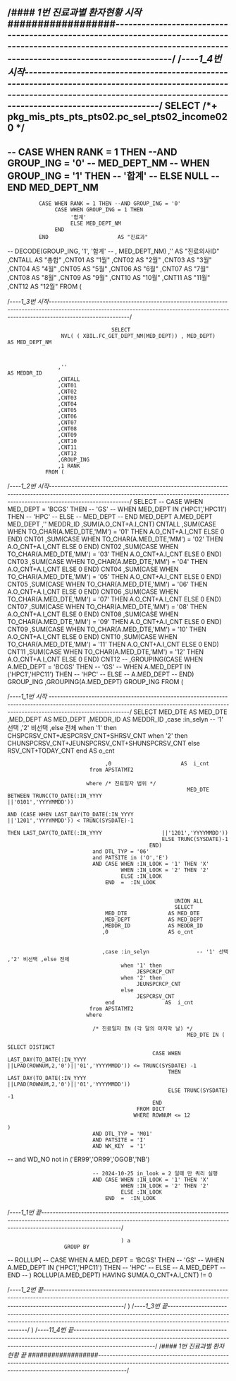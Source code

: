 /*#### 1번 진료과별 환자현황 시작 ##################----------------------------------------------------------------------------------------------------------------------------------------------------------------------*/
/*----1_4번 시작----------------------------------------------------------------------------------------------------------------------------------------------------------------------------------------*/
SELECT /*+ pkg_mis_pts_pts_pts02.pc_sel_pts02_income020 */
  -------------------------------------------------------------------
--              CASE WHEN RANK = 1 THEN --AND GROUP_ING = '0'
--                        MED_DEPT_NM
--                   WHEN GROUP_ING = '1' THEN
--                        '합계'
--                   ELSE  NULL
--              END        MED_DEPT_NM
-------------------------------------------------------------------
              CASE WHEN RANK = 1 THEN --AND GROUP_ING = '0'
                   CASE WHEN GROUP_ING = 1 THEN
                        '합계'
                        ELSE MED_DEPT_NM
                   END
              END                      AS "진료과" 

--             DECODE(GROUP_ING, '1', '합계'
--                             , MED_DEPT_NM) 
             ,''                   AS  "진료의사ID"        
             ,CNTALL   AS "총합"
             ,CNT01    AS "1월"
             ,CNT02    AS "2월"
             ,CNT03    AS "3월"
             ,CNT04    AS "4월"
             ,CNT05    AS "5월"
             ,CNT06    AS "6월"
             ,CNT07    AS "7월"
             ,CNT08    AS "8월"
             ,CNT09    AS "9월"
             ,CNT10    AS "10월" 
             ,CNT11    AS "11월" 
             ,CNT12    AS "12월" 
         FROM   (

/*----1_3번 시작----------------------------------------------------------------------------------------------------------------------------------------------------------------------------------------*/


								     SELECT
                     NVL( ( XBIL.FC_GET_DEPT_NM(MED_DEPT)) , MED_DEPT)                       AS MED_DEPT_NM



                    ,''                                                                 AS MEDDR_ID
                    ,CNTALL
                    ,CNT01
                    ,CNT02
                    ,CNT03
                    ,CNT04
                    ,CNT05
                    ,CNT06
                    ,CNT07
                    ,CNT08
                    ,CNT09
                    ,CNT10
                    ,CNT11
                    ,CNT12
                    ,GROUP_ING
                    ,1 RANK
                FROM (



/*----1_2번 시작----------------------------------------------------------------------------------------------------------------------------------------------------------------------------------------*/
													SELECT
--                            CASE WHEN MED_DEPT = 'BCGS' THEN
--                                      'GS'
--                                 WHEN MED_DEPT IN ('HPC1','HPC11') THEN
--                                      'HPC'
--                                 ELSE
--                                      MED_DEPT
--                            END                                                          MED_DEPT
                            A.MED_DEPT                                                   MED_DEPT
                           ,''                                                           MEDDR_ID
                           ,SUM(A.O_CNT+A.I_CNT)                                         CNTALL
                           ,SUM(CASE WHEN TO_CHAR(A.MED_DTE,'MM') = '01'  THEN
                                          A.O_CNT+A.I_CNT
                                     ELSE  0 END)                                        CNT01
                           ,SUM(CASE WHEN TO_CHAR(A.MED_DTE,'MM') = '02'  THEN
                                          A.O_CNT+A.I_CNT
                                     ELSE  0 END)                                        CNT02
                           ,SUM(CASE WHEN TO_CHAR(A.MED_DTE,'MM') = '03'  THEN
                                          A.O_CNT+A.I_CNT
                                     ELSE  0 END)                                        CNT03
                           ,SUM(CASE WHEN TO_CHAR(A.MED_DTE,'MM') = '04'  THEN
                                          A.O_CNT+A.I_CNT
                                     ELSE  0 END)                                        CNT04
                           ,SUM(CASE WHEN TO_CHAR(A.MED_DTE,'MM') = '05'  THEN
                                          A.O_CNT+A.I_CNT
                                     ELSE  0 END)                                        CNT05
                           ,SUM(CASE WHEN TO_CHAR(A.MED_DTE,'MM') = '06'  THEN
                                          A.O_CNT+A.I_CNT
                                     ELSE  0 END)                                        CNT06
                           ,SUM(CASE WHEN TO_CHAR(A.MED_DTE,'MM') = '07'  THEN
                                          A.O_CNT+A.I_CNT
                                     ELSE  0 END)                                        CNT07
                           ,SUM(CASE WHEN TO_CHAR(A.MED_DTE,'MM') = '08'  THEN
                                          A.O_CNT+A.I_CNT
                                     ELSE  0 END)                                        CNT08
                           ,SUM(CASE WHEN TO_CHAR(A.MED_DTE,'MM') = '09'  THEN
                                          A.O_CNT+A.I_CNT
                                     ELSE  0 END)                                        CNT09
                           ,SUM(CASE WHEN TO_CHAR(A.MED_DTE,'MM') = '10'  THEN
                                          A.O_CNT+A.I_CNT
                                     ELSE  0 END)                                        CNT10
                           ,SUM(CASE WHEN TO_CHAR(A.MED_DTE,'MM') = '11'  THEN
                                          A.O_CNT+A.I_CNT
                                     ELSE  0 END)                                        CNT11
                           ,SUM(CASE WHEN TO_CHAR(A.MED_DTE,'MM') = '12'  THEN
                                          A.O_CNT+A.I_CNT
                                     ELSE  0 END)                                        CNT12
--                           ,GROUPING(CASE WHEN A.MED_DEPT = 'BCGS' THEN
--                                               'GS'
--                                          WHEN A.MED_DEPT IN ('HPC1','HPC11') THEN
--                                               'HPC'
--                                          ELSE
--                                               A.MED_DEPT
--                                     END)    GROUP_ING
                           ,GROUPING(A.MED_DEPT)    GROUP_ING
                       FROM (



/*----1_1번 시작 ----------------------------------------------------------------------------------------------------------------------------------------------------------------------------------------*/
   													 SELECT
                                    MED_DTE              AS MED_DTE
                                   ,MED_DEPT             AS MED_DEPT
                                   ,MEDDR_ID             AS MEDDR_ID
                                   ,case :in_selyn            -- '1' 선택 ,'2' 비선택 ,else 전체
                                         when '1' then
                                              CHSPCRSV_CNT+JESPCRSV_CNT+SHRSV_CNT
                                         when '2' then
                                              CHUNSPCRSV_CNT+JEUNSPCRSV_CNT+SHUNSPCRSV_CNT
                                         else
                                              RSV_CNT+TODAY_CNT
                                    end                    AS  o_cnt


                                   ,0                      AS  i_cnt
                              from APSTATMT2

                             where /* 진료일자 범위 */
															 MED_DTE BETWEEN TRUNC(TO_DATE(:IN_YYYY                    ||'0101','YYYYMMDD'))
															             AND (CASE WHEN LAST_DAY(TO_DATE(:IN_YYYY                   ||'1201','YYYYMMDD')) < TRUNC(SYSDATE)-1
															                       THEN LAST_DAY(TO_DATE(:IN_YYYY                   ||'1201','YYYYMMDD'))
                                                     ELSE TRUNC(SYSDATE)-1
                                                 END)
                               and DTL_TYP = '06'
                               and PATSITE in ('O','E')
                               AND CASE WHEN :IN_LOOK = '1' THEN 'X'
                                        WHEN :IN_LOOK = '2' THEN '2'
                                        ELSE :IN_LOOK
                                   END  =  :IN_LOOK


														 UNION ALL
														 SELECT
                                   MED_DTE             AS MED_DTE
                                  ,MED_DEPT            AS MED_DEPT
                                  ,MEDDR_ID            AS MEDDR_ID
                                  ,0                   AS o_cnt


                                  ,case :in_selyn               -- '1' 선택 ,'2' 비선택 ,else 전체
                                        when '1' then
                                             JESPCRCP_CNT
                                        when '2' then
                                             JEUNSPCRCP_CNT
                                        else
                                             JESPCRSV_CNT
                                   end                AS  i_cnt
                              from APSTATMT2
                             where

                               /* 진료일자 IN (각 달의 마지막 날) */
															 MED_DTE IN (
															             SELECT DISTINCT
                                                  CASE WHEN LAST_DAY(TO_DATE(:IN_YYYY                   ||LPAD(ROWNUM,2,'0')||'01','YYYYMMDD')) <= TRUNC(SYSDATE) -1
                                                       THEN LAST_DAY(TO_DATE(:IN_YYYY                   ||LPAD(ROWNUM,2,'0')||'01','YYYYMMDD'))
                                                       ELSE TRUNC(SYSDATE) -1
                                                  END
                                             FROM DICT
                                            WHERE ROWNUM <= 12
															 						)
                               AND DTL_TYP = 'M01'
                               AND PATSITE = 'I'
                               AND WK_KEY  = '1'
--                               and WD_NO not in ('ER99','OR99','OGOB','NB')


                               -- 2024-10-25 in_look = 2 일때 만 쿼리 실행
                               AND CASE WHEN :IN_LOOK = '1' THEN 'X'
                                        WHEN :IN_LOOK = '2' THEN '2'
                                        ELSE :IN_LOOK
                                   END  =  :IN_LOOK

/*----1_1번 끝----------------------------------------------------------------------------------------------------------------------------------------------------------------------------------------*/


										) a
                      GROUP BY
--                               ROLLUP(
--                                       CASE WHEN A.MED_DEPT = 'BCGS' THEN
--                                                 'GS'
--                                            WHEN A.MED_DEPT IN ('HPC1','HPC11') THEN
--                                                 'HPC'
--                                            ELSE
--                                                 A.MED_DEPT
--                                       END
--                                     )
                               ROLLUP(A.MED_DEPT)
                      HAVING  SUM(A.O_CNT+A.I_CNT) != 0

/*----1_2번 끝----------------------------------------------------------------------------------------------------------------------------------------------------------------------------------------*/
                     )
/*----1_3번 끝----------------------------------------------------------------------------------------------------------------------------------------------------------------------------------------*/
               )
/*----11_4번 끝----------------------------------------------------------------------------------------------------------------------------------------------------------------------------------------*/
/*#### 1번 진료과별 환자현황 끝 ##################----------------------------------------------------------------------------------------------------------------------------------------------------------------------*/
